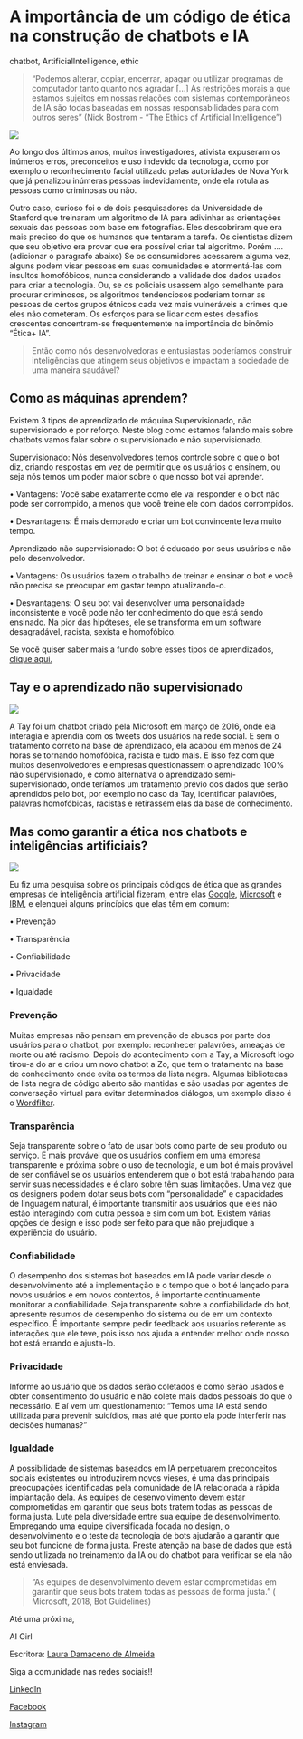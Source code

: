 # A importância de um código de ética na construção de chatbots e IA

chatbot, ArtificialIntelligence, ethic 

>“Podemos alterar, copiar, encerrar, apagar ou utilizar programas de computador tanto quanto nos agradar [...] 
As restrições morais a que estamos sujeitos em nossas relações com sistemas contemporâneos de IA são todas baseadas em nossas responsabilidades para com outros seres”
 (Nick Bostrom - “The Ethics of Artificial Intelligence”)

<img src="https://github.com/lauraDamacenoAlmeida/dev-to-posts/blob/master/posts/Captura%20de%20Tela%202020-03-30%20a%CC%80s%2015.58.51.png?raw=true">

Ao longo dos últimos anos, muitos investigadores, ativista expuseram os inúmeros erros, preconceitos e uso indevido da tecnologia, como por exemplo o reconhecimento facial utilizado pelas autoridades de Nova York que já penalizou inúmeras pessoas indevidamente, onde ela rotula as pessoas como criminosas ou não.

Outro caso, curioso foi o de dois pesquisadores da Universidade de Stanford que treinaram um algoritmo de IA para adivinhar as orientações sexuais das pessoas com base em fotografias. Eles descobriram que era mais preciso do que os humanos que tentaram a tarefa. Os cientistas dizem que seu objetivo era provar que era possível criar tal algoritmo. Porém .... (adicionar o paragrafo abaixo)
Se os consumidores acessarem alguma vez, alguns podem visar pessoas em suas comunidades e atormentá-las com insultos homofóbicos, nunca considerando a validade dos dados usados para criar a tecnologia.
Ou, se os policiais usassem algo semelhante para procurar criminosos, os algoritmos tendenciosos poderiam tornar as pessoas de certos grupos étnicos cada vez mais vulneráveis a crimes que eles não cometeram.
Os esforços para se lidar com estes desafios crescentes concentram-se frequentemente na importância do binômio “Ética+ IA”.


>Então como nós desenvolvedoras e entusiastas poderíamos construir inteligências que atingem seus objetivos e impactam a sociedade de uma maneira saudável?

## Como as máquinas aprendem?

Existem 3 tipos de aprendizado de máquina Supervisionado, não supervisionado e por reforço. Neste blog como estamos falando mais sobre chatbots vamos falar sobre o supervisionado e não supervisionado.

Supervisionado: Nós desenvolvedores temos controle sobre o que o bot diz, criando respostas em vez de permitir que os usuários o ensinem, ou seja nós temos um poder maior sobre o que nosso bot vai aprender.

•	Vantagens: Você sabe exatamente como ele vai responder e o bot não pode ser corrompido, a menos que você treine ele com dados corrompidos.

•	Desvantagens: É mais demorado e criar um bot convincente leva muito tempo.

Aprendizado não supervisionado: O bot é educado por seus usuários e não pelo desenvolvedor.

•	Vantagens: Os usuários fazem o trabalho de treinar e ensinar o bot e você não precisa se preocupar em gastar tempo atualizando-o.

•	Desvantagens: O seu bot vai desenvolver uma personalidade inconsistente e você pode não ter conhecimento do que está sendo ensinado. Na pior das hipóteses, ele se transforma em um software desagradável, racista, sexista e homofóbico.


Se você quiser saber mais a fundo sobre esses tipos de aprendizados, [clique aqui.]( https://dev.to/aigirlsbr/afinal-o-que-e-machine-learning-ih5)

## Tay e o aprendizado não supervisionado
<img src="https://github.com/lauraDamacenoAlmeida/dev-to-posts/blob/master/posts/Captura%20de%20Tela%202020-03-30%20a%CC%80s%2015.58.36.png?raw=true">

A Tay foi um chatbot criado pela Microsoft em março de 2016, onde ela interagia e aprendia com os tweets dos usuários na rede social. E sem o tratamento correto na base de aprendizado, ela acabou em menos de 24 horas se tornando homofóbica, racista e tudo mais.
E isso fez com que muitos desenvolvedores e empresas questionassem o aprendizado 100% não supervisionado, e como alternativa o aprendizado semi-supervisionado, onde teríamos um tratamento prévio dos dados que serão aprendidos pelo bot, por exemplo no caso da Tay, identificar palavrões, palavras homofóbicas, racistas e retirassem elas da base de conhecimento.


## Mas como garantir a ética nos chatbots e inteligências artificiais?
<img src ="https://media.giphy.com/media/NoCbUpxL1qzCw/giphy.gif">

Eu fiz uma pesquisa sobre os principais códigos de ética que as grandes empresas de inteligência artificial fizeram, entre elas [Google](https://ai.google/principles/), [Microsoft](https://www.microsoft.com/en-us/research/uploads/prod/2018/11/Bot_Guidelines_Nov_2018.pdf) e [IBM](https://www.ibm.com/blogs/watson/2017/10/the-code-of-ethics-for-ai-and-chatbots-that-every-brand-should-follow/), e elenquei alguns princípios que elas têm em comum:

•	Prevenção

•	Transparência

•	Confiabilidade

•	Privacidade

•	Igualdade


### Prevenção
Muitas empresas não pensam em prevenção de abusos por parte dos usuários para o chatbot, por exemplo: reconhecer palavrões, ameaças de morte ou até racismo.
Depois do acontecimento com a Tay, a Microsoft logo tirou-a do ar e criou um novo chatbot a Zo, que tem o tratamento na base de conhecimento onde evita os termos da lista negra. 
Algumas bibliotecas de lista negra de código aberto são mantidas e são usadas por agentes de conversação virtual para evitar determinados diálogos, um exemplo disso é o [Wordfilter]( http://tinysubversions.com/2013/09/new-npm-package-for-bot-makers-wordfilter/).

### Transparência

Seja transparente sobre o fato de usar bots como parte de seu produto ou serviço.
É mais provável que os usuários confiem em uma empresa transparente e próxima sobre o uso de tecnologia, e um bot é mais provável de ser confiável se os usuários entenderem que o bot está trabalhando para servir suas necessidades e é claro sobre têm suas limitações.
Uma vez que os designers podem dotar seus bots com “personalidade” e capacidades de linguagem natural, é importante transmitir aos usuários que eles não estão interagindo com outra pessoa e sim com um bot. Existem várias opções de design e isso pode ser feito para que não prejudique a experiência do usuário.



### Confiabilidade
O desempenho dos sistemas bot baseados em IA pode variar desde o desenvolvimento até a implementação e o tempo que o bot é lançado para novos usuários e em novos contextos, é importante continuamente monitorar a confiabilidade.
Seja transparente sobre a confiabilidade do bot, apresente resumos de desempenho do sistema ou de em um contexto específico.
É importante sempre pedir feedback aos usuários referente as interações que ele teve, pois isso nos ajuda a entender melhor onde nosso bot está errando e ajusta-lo.

### Privacidade
Informe ao usuário que os dados serão coletados e como serão usados e obter consentimento do usuário e não colete mais dados pessoais do que o necessário.
E aí vem um questionamento: “Temos uma IA está sendo utilizada para prevenir suicídios, mas até que ponto ela pode interferir nas decisões humanas?”

### Igualdade

A possibilidade de sistemas baseados em IA perpetuarem preconceitos sociais existentes ou introduzirem novos vieses, é uma das principais preocupações identificadas pela comunidade de IA relacionada à rápida implantação dela.
As equipes de desenvolvimento devem estar comprometidas em garantir que seus bots tratem todas as pessoas de forma justa.
Lute pela diversidade entre sua equipe de desenvolvimento. Empregando uma equipe diversificada focada no design, o desenvolvimento e o teste da tecnologia de bots ajudarão a garantir que seu bot funcione de forma justa.
Preste atenção na base de dados que está sendo utilizada no treinamento da IA ou do chatbot para verificar se ela não está enviesada.

>“As equipes de desenvolvimento devem estar comprometidas em garantir que seus bots tratem todas as pessoas de forma justa.”
( Microsoft, 2018, Bot Guidelines)


Até uma próxima,

AI Girl

Escritora: [Laura Damaceno de Almeida](https://www.linkedin.com/in/laura-damaceno/)

Siga a comunidade nas redes sociais!!

[LinkedIn](https://www.linkedin.com/company/ai-girls/)

[Facebook](https://www.facebook.com/aigirlsbr/)

[Instagram](https://www.instagram.com/aigirlsbrasil/)







